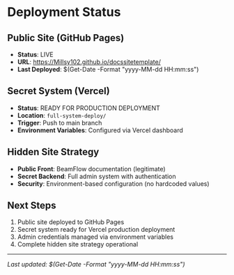 #  Deployment Status

##  Public Site (GitHub Pages)
- **Status**: LIVE
- **URL**: https://Millsy102.github.io/docssitetemplate/
- **Last Deployed**: $(Get-Date -Format "yyyy-MM-dd HH:mm:ss")

##  Secret System (Vercel)
- **Status**: READY FOR PRODUCTION DEPLOYMENT
- **Location**: `full-system-deploy/`
- **Trigger**: Push to main branch
- **Environment Variables**: Configured via Vercel dashboard

##  Hidden Site Strategy
- **Public Front**: BeamFlow documentation (legitimate)
- **Secret Backend**: Full admin system with authentication
- **Security**: Environment-based configuration (no hardcoded values)

##  Next Steps
1.  Public site deployed to GitHub Pages
2.  Secret system ready for Vercel production deployment
3.  Admin credentials managed via environment variables
4.  Complete hidden site strategy operational

---
*Last updated: $(Get-Date -Format "yyyy-MM-dd HH:mm:ss")*
